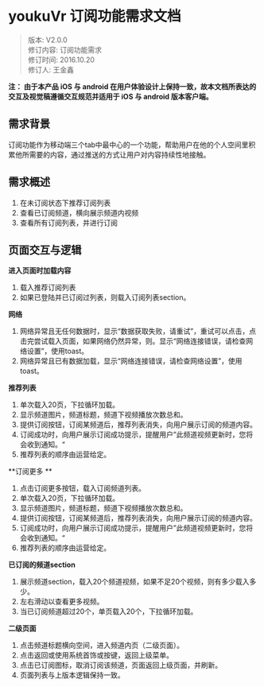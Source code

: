 # youkuVr 订阅功能需求文档


> 版本: V2.0.0  
> 修订内容: 订阅功能需求  
> 修订时间: 2016.10.20  
> 修订人: 王金鑫  

**注： 由于本产品 iOS 与 android 在用户体验设计上保持一致，故本文档所表达的交互及视觉稿遵循交互规范并适用于 iOS 与 android 版本客户端。**


## 需求背景

订阅功能作为移动端三个tab中最中心的一个功能，帮助用户在他的个人空间里积累他所需要的内容，通过推送的方式让用户对内容持续性地接触。


## 需求概述
1. 在未订阅状态下推荐订阅列表
2. 查看已订阅频道，横向展示频道内视频
3. 查看所有订阅列表，并进行订阅


## 页面交互与逻辑

**进入页面时加载内容**

1. 载入推荐订阅列表
2. 如果已登陆并已订阅过列表，则载入订阅列表section。

**网络**

1. 网络异常且无任何数据时，显示“数据获取失败，请重试”，重试可以点击，点击完尝试载入页面，如果网络仍然异常，则。显示“网络连接错误，请检查网络设置”，使用toast。
2. 网络异常且已有数据加载，显示“网络连接错误，请检查网络设置”，使用toast。

**推荐列表**

1. 单次载入20页，下拉循环加载。
2. 显示频道图片，频道标题，频道下视频播放次数总和。
3. 提供订阅按钮，订阅某频道后，推荐列表消失，向用户展示订阅的频道内容。
4. 订阅成功时，向用户展示订阅成功提示，提醒用户”此频道视频更新时，您将会收到通知。“
5. 推荐列表的顺序由运营给定。

**订阅更多
**
1. 点击订阅更多按钮，载入订阅频道列表。
2. 单次载入20页，下拉循环加载。
3. 显示频道图片，频道标题，频道下视频播放次数总和。
4. 提供订阅按钮，订阅某频道后，推荐列表消失，向用户展示订阅的频道内容。
5. 订阅成功时，向用户展示订阅成功提示，提醒用户”此频道视频更新时，您将会收到通知。“
6. 推荐列表的顺序由运营给定。

**已订阅的频道section**

1. 展示频道section，载入20个频道视频，如果不足20个视频，则有多少载入多少。
2. 左右滑动以查看更多视频。
3. 当已订阅频道超过20个，单页载入20个，下拉循环加载。

**二级页面**

1. 点击频道标题横向空间，进入频道内页（二级页面）。
2. 点击返回或使用系统首饰或按键，返回上级菜单。
3. 点击已订阅图标，取消订阅该频道，页面返回上级页面，并刷新。
4. 页面列表与上版本逻辑保持一致。

